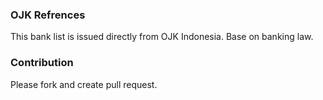 ### OJK Refrences
This bank list is issued directly from OJK Indonesia. Base on banking law.

### Contribution
Please fork and create pull request.
